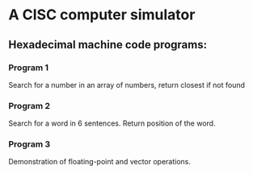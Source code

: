 # A CISC computer simulator
## Hexadecimal machine code programs:
### Program 1
Search for a number in an array of numbers, return closest if not found
### Program 2
Search for a word in 6 sentences. Return position of the word.
### Program 3
Demonstration of floating-point and vector operations.
